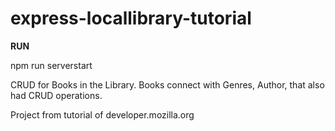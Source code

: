 # express-locallibrary-tutorial

**RUN**

npm run serverstart

CRUD for Books in the Library.
Books connect with Genres, Author, that also had CRUD operations.

Project from tutorial of developer.mozilla.org

